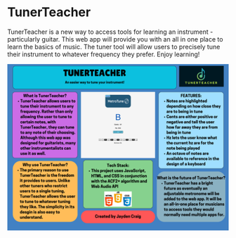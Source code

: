 # TunerTeacher

TunerTeacher is a new way to access tools for learning an instrument - particularly guitar. This web app will provide you with an all in one place to learn the basics of music. The tuner tool will allow users to precisely tune their instrument to whatever frequency they prefer. Enjoy learning!

![poster](images/TUNERTEACHER.png)
